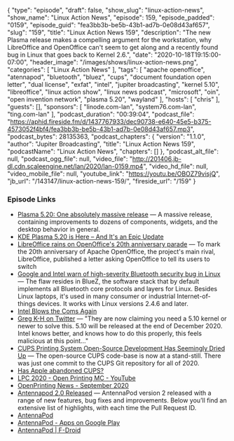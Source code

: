 {
  "type": "episode",
  "draft": false,
  "show_slug": "linux-action-news",
  "show_name": "Linux Action News",
  "episode": 159,
  "episode_padded": "0159",
  "episode_guid": "fea3bb3b-be5b-43b1-ad7b-0e08d43af657",
  "slug": "159",
  "title": "Linux Action News 159",
  "description": "The new Plasma release makes a compelling argument for the workstation, why LibreOffice and OpenOffice can't seem to get along and a recently found bug in Linux that goes back to Kernel 2.6.",
  "date": "2020-10-18T19:15:00-07:00",
  "header_image": "/images/shows/linux-action-news.png",
  "categories": [
    "Linux Action News"
  ],
  "tags": [
    "apache openoffice",
    "atennapod",
    "bluetooth",
    "bluez",
    "cups",
    "document foundation open letter",
    "dual license",
    "exfat",
    "intel",
    "jupiter broadcasting",
    "kernel 5.10",
    "libreoffice",
    "linux action show",
    "linux news podcast",
    "microsoft",
    "oin",
    "open invention network",
    "plasma 5.20",
    "wayland"
  ],
  "hosts": [
    "chris"
  ],
  "guests": [],
  "sponsors": [
    "linode.com-lan",
    "system76.com-lan",
    "ting.com-lan"
  ],
  "podcast_duration": "00:39:04",
  "podcast_file": "https://aphid.fireside.fm/d/1437767933/dec90738-e640-45e5-b375-4573052f4bf4/fea3bb3b-be5b-43b1-ad7b-0e08d43af657.mp3",
  "podcast_bytes": 28135363,
  "podcast_chapters": {
    "version": "1.1.0",
    "author": "Jupiter Broadcasting",
    "title": "Linux Action News 159",
    "podcastName": "Linux Action News",
    "chapters": []
  },
  "podcast_alt_file": null,
  "podcast_ogg_file": null,
  "video_file": "http://201406.jb-dl.cdn.scaleengine.net/lan/2020/lan-0159.mp4",
  "video_hd_file": null,
  "video_mobile_file": null,
  "youtube_link": "https://youtu.be/OBOZ79visjQ",
  "jb_url": "/143147/linux-action-news-159/",
  "fireside_url": "/159"
}


### Episode Links

  * [Plasma 5.20: One absolutely massive release](https://kde.org/announcements/plasma-5.20.0 "Plasma 5.20: One absolutely massive release") — A massive release, containing improvements to dozens of components, widgets, and the desktop behavior in general.
  * [KDE Plasma 5.20 is Here – And It's an Epic Update](https://www.omgubuntu.co.uk/2020/09/kde-plasma-5-20-release-features "KDE Plasma 5.20 is Here – And It's an Epic Update")
  * [LibreOffice rains on OpenOffice's 20th anniversary parade](https://www.theregister.com/2020/10/15/libreoffice_openoffice_taunts/ "LibreOffice rains on OpenOffice's 20th anniversary parade") — To mark the 20th anniversary of Apache OpenOffice, the project's main rival, LibreOffice, published a letter asking OpenOffice to tell its users to switch
  * [Google and Intel warn of high-severity Bluetooth security bug in Linux](https://arstechnica.com/information-technology/2020/10/google-and-intel-warn-of-high-severity-bluetooth-security-bug-in-linux/ "Google and Intel warn of high-severity Bluetooth security bug in Linux") — The flaw resides in BlueZ, the software stack that by default implements all Bluetooth core protocols and layers for Linux. Besides Linux laptops, it's used in many consumer or industrial Internet-of-things devices. It works with Linux versions 2.4.6 and later.
  * [Intel Blows the Coms Again](https://twitter.com/mjg59/status/1316484882877435904 "Intel Blows the Coms Again")
  * [Greg K-H on Twitter](https://twitter.com/gregkh/status/1316600055713931266 "Greg K-H on Twitter") — "They are now claiming you need a 5.10 kernel or newer to solve this. 5.10 will be released at the end of December 2020. Intel knows better, and knows how to do this properly, this feels malicious at this point..."
  * [CUPS Printing System Open-Source Development Has Seemingly Dried Up](https://www.phoronix.com/scan.php?page=news_item&px=Linux-2020-CUPS-Git "CUPS Printing System Open-Source Development Has Seemingly Dried Up") — The open-source CUPS code-base is now at a stand-still. There was just one commit to the CUPS Git repository for all of 2020.
  * [Has Apple abandoned CUPS?](https://www.theregister.com/2020/10/15/apple_cups_develoment/ "Has Apple abandoned CUPS?")
  * [LPC 2020 - Open Printing MC - YouTube](https://www.youtube.com/watch?v=MPGh9FUW4as&feature=youtu.be&t=863 "LPC 2020 - Open Printing MC - YouTube")
  * [OpenPrinting News - September 2020](https://openprinting.github.io/OpenPrinting-News-September-2020/ "OpenPrinting News - September 2020")
  * [Antennapod 2.0 Released](https://antennapod.org/blog/2020/09/version-2-changelog "Antennapod 2.0 Released") — AntennaPod version 2 released with a range of new features, bug fixes and improvements. Below you’ll find an extensive list of highlights, with each time the Pull Request ID.
  * [AntennaPod](https://antennapod.org/ "AntennaPod")
  * [AntennaPod - Apps on Google Play](https://play.google.com/store/apps/details?id=de.danoeh.antennapod&hl=en_US&gl=US "AntennaPod - Apps on Google Play")
  * [AntennaPod | F-Droid](https://f-droid.org/en/packages/de.danoeh.antennapod/ "AntennaPod | F-Droid")


